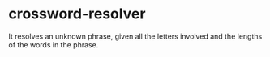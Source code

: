 # crossword-resolver
It resolves an unknown phrase, given all the letters involved and the lengths of the words in the phrase.
